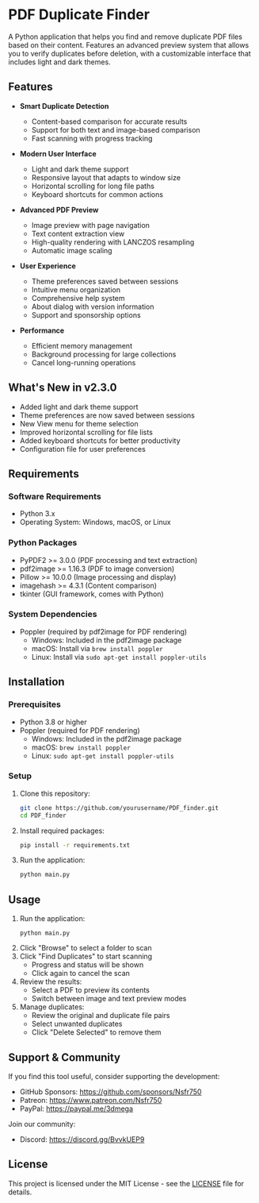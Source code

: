 # PDF Duplicate Finder

A Python application that helps you find and remove duplicate PDF files based on their content. Features an advanced preview system that allows you to verify duplicates before deletion, with a customizable interface that includes light and dark themes.

## Features

- **Smart Duplicate Detection**
  - Content-based comparison for accurate results
  - Support for both text and image-based comparison
  - Fast scanning with progress tracking

- **Modern User Interface**
  - Light and dark theme support
  - Responsive layout that adapts to window size
  - Horizontal scrolling for long file paths
  - Keyboard shortcuts for common actions

- **Advanced PDF Preview**
  - Image preview with page navigation
  - Text content extraction view
  - High-quality rendering with LANCZOS resampling
  - Automatic image scaling

- **User Experience**
  - Theme preferences saved between sessions
  - Intuitive menu organization
  - Comprehensive help system
  - About dialog with version information
  - Support and sponsorship options

- **Performance**
  - Efficient memory management
  - Background processing for large collections
  - Cancel long-running operations

## What's New in v2.3.0

- Added light and dark theme support
- Theme preferences are now saved between sessions
- New View menu for theme selection
- Improved horizontal scrolling for file lists
- Added keyboard shortcuts for better productivity
- Configuration file for user preferences

## Requirements

### Software Requirements
- Python 3.x
- Operating System: Windows, macOS, or Linux

### Python Packages
- PyPDF2 >= 3.0.0 (PDF processing and text extraction)
- pdf2image >= 1.16.3 (PDF to image conversion)
- Pillow >= 10.0.0 (Image processing and display)
- imagehash >= 4.3.1 (Content comparison)
- tkinter (GUI framework, comes with Python)

### System Dependencies
- Poppler (required by pdf2image for PDF rendering)
  - Windows: Included in the pdf2image package
  - macOS: Install via `brew install poppler`
  - Linux: Install via `sudo apt-get install poppler-utils`

## Installation

### Prerequisites
- Python 3.8 or higher
- Poppler (required for PDF rendering)
  - Windows: Included in the pdf2image package
  - macOS: `brew install poppler`
  - Linux: `sudo apt-get install poppler-utils`

### Setup
1. Clone this repository:
   ```bash
   git clone https://github.com/yourusername/PDF_finder.git
   cd PDF_finder
   ```

2. Install required packages:
   ```bash
   pip install -r requirements.txt
   ```

3. Run the application:
   ```bash
   python main.py
   ```

## Usage

1. Run the application:
   ```
   python main.py
   ```
2. Click "Browse" to select a folder to scan
3. Click "Find Duplicates" to start scanning
   - Progress and status will be shown
   - Click again to cancel the scan
4. Review the results:
   - Select a PDF to preview its contents
   - Switch between image and text preview modes
5. Manage duplicates:
   - Review the original and duplicate file pairs
   - Select unwanted duplicates
   - Click "Delete Selected" to remove them

## Support & Community

If you find this tool useful, consider supporting the development:

- GitHub Sponsors: https://github.com/sponsors/Nsfr750
- Patreon: https://www.patreon.com/Nsfr750
- PayPal: https://paypal.me/3dmega

Join our community:
- Discord: https://discord.gg/BvvkUEP9

## License

This project is licensed under the MIT License - see the [LICENSE](LICENSE) file for details.
